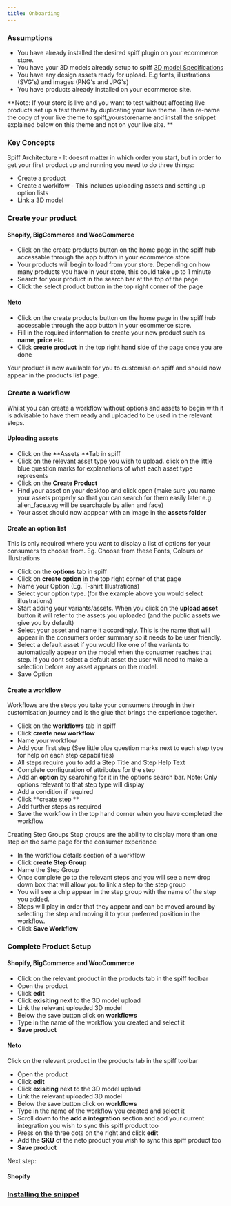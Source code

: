 ```yaml
---
title: Onboarding
---
```


### Assumptions 
- You have already installed the desired spiff plugin on your ecommerce store.
- You have your 3D models already setup to spiff [3D model Specifications](https://help.spiff.com.au/spiff-concepts/product-displays/3d-model-asset-request)
- You have any design assets ready for upload. E.g fonts, illustrations (SVG's) and images (PNG's and JPG's) 
- You have products already installed on your ecommerce site. 

**Note: If your store is live and you want to test without affecting live products set up a test theme by duplicating your live theme. Then re-name the copy of your live theme to spiff_yourstorename and install the snippet explained below on this theme and not on your live site. **

### Key Concepts 
Spiff Architecture - It doesnt matter in which order you start, but in order to get your first product up and running you need to do three things:
- Create a product 
- Create a worklfow - This includes uploading assets and setting up option lists
- Link a 3D model  

### Create your product

#### **Shopify, BigCommerce and WooCommerce**
- Click on the create products button on the home page in the spiff hub accessable through the app button in your ecommerce store
- Your products will begin to load from your store. Depending on how many products you have in your store, this could take up to 1 minute
- Search for your product in the search bar at the top of the page
- Click the select product button in the top right corner of the page

#### **Neto**
- Click on the create products button on the home page in the spiff hub accessable through the app button in your ecommerce store. 
- Fill in the required information to create your new product such as **name**, **price** etc.
- Click **create product** in the top right hand side of the page once you are done

Your product is now available for you to customise on spiff and should now appear in the products list page. 

### Create a workflow
Whilst you can create a workflow without options and assets to begin with it is advisable to have them ready and uploaded to be used in the relevant steps. 

#### Uploading assets
- Click on the **Assets **Tab in spiff 
- Click on the relevant asset type you wish to upload. click on the little blue question marks for explanations of what each asset type represents
- Click on the **Create Product**
- Find your asset on your desktop and click open (make sure you name your assets properly so that you can search for them easily later e.g. alien_face.svg will be searchable by alien and face) 
- Your asset should now apppear with an image in the **assets folder**

#### Create an option list
This is only required where you want to display a list of options for your consumers to choose from. Eg. Choose from these Fonts, Colours or Illustrations  
- Click on the **options** tab in spiff
- Click on **create option** in the top right corner of that page
- Name your Option (Eg. T-shirt Illustrations) 
- Select your option type. (for the example above you would select illustrations) 
- Start adding your variants/assets. When you click on the **upload asset** button it will refer to the assets you uploaded (and the public assets we give you by default)
- Select your asset and name it accordingly. This is the name that will appear in the consumers order summary so it needs to be user friendly. 
- Select a default asset if you would like one of the variants to automatically appear on the model when the conusmer reaches that step. If you dont select a default asset the user will need to make a selection before any asset appears on the model. 
- Save Option

#### Create a workflow

Workflows are the steps you take your consumers through in their customisation journey and is the glue that brings the experience together. 

- Click on the **workflows** tab in spiff
- Click **create new workflow**
- Name your workflow 
- Add your first step (See little blue question marks next to each step type for help on each step capabilities) 
- All steps require you to add a Step Title and Step Help Text
- Complete configuration of attributes for the step 
- Add an **option** by searching for it in the options search bar. Note: Only options relevant to that step type will display
- Add a condition if required
- Click **create step **
- Add further steps as required 
- Save the workflow in the top hand corner when you have completed the workflow

Creating Step Groups 
Step groups are the ability to display more than one step on the same page for the consumer experience
- In the workflow details section of a workflow
- Click **create Step Group** 
- Name the Step Group 
- Once complete go to the relevant steps and you will see a new drop down box that will allow you to link a step to the step group
- You will see a chip appear in the step group with the name of the step you added. 
- Steps will play in order that they appear and can be moved around by selecting the step and moving it to your preferred position in the workflow. 
- Click **Save Workflow**

### Complete Product Setup

#### **Shopify, BigCommerce and WooCommerce**
- Click on the relevant product in the products tab in the spiff toolbar
- Open the product
- Click **edit**
- Click **exisiting** next to the 3D model upload
- Link the relevant uploaded 3D model
- Below the save button click on **workflows**
- Type in the name of the workflow you created and select it
- **Save product**

#### **Neto**
 Click on the relevant product in the products tab in the spiff toolbar
- Open the product
- Click **edit**
- Click **exisiting** next to the 3D model upload
- Link the relevant uploaded 3D model
- Below the save button click on **workflows**
- Type in the name of the workflow you created and select it
- Scroll down to the **add a integration** section and add your current integration you wish to sync this spiff product too
- Press on the three dots on the right and click **edit**
- Add the **SKU** of the neto product you wish to sync this spiff product too
- **Save product**

Next step:

#### Shopify
### [Installing the snippet](https://help.spiff.com.au/ecommerce-plugins/shopify/installing-snippets)

